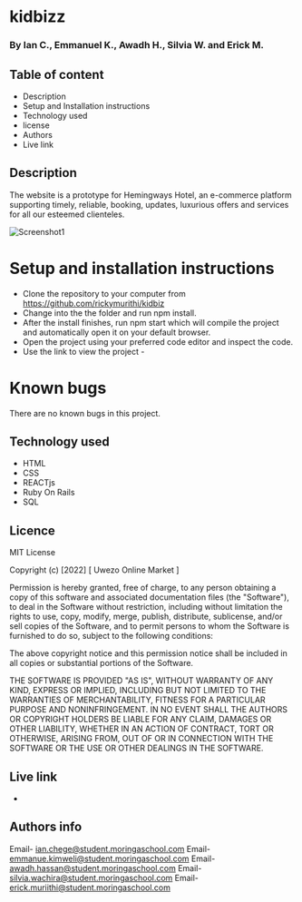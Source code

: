 # kidbizz
### By Ian C., Emmanuel K., Awadh H., Silvia W. and Erick M.
## Table of content
- Description
- Setup and Installation instructions
- Technology used
- license
- Authors 
- Live link

## Description
<p>The website is a prototype for Hemingways Hotel, an e-commerce platform supporting timely, reliable, booking, updates, luxurious offers and services for all our esteemed clienteles.</p>


![Screenshot1]()

# Setup and installation instructions
- Clone the repository to your computer from https://github.com/rickymurithi/kidbiz
- Change into the the folder and run npm install.
- After the install finishes, run npm start which will compile the project and automatically open it on your default browser.
- Open the project using your preferred code editor and inspect the code.
-  Use the link to view the project - 

# Known bugs
There are no known bugs in this project.

## Technology used
- HTML
- CSS
- REACTjs
- Ruby On Rails
- SQL

## Licence
MIT License

Copyright (c) [2022] [ Uwezo Online Market ]

Permission is hereby granted, free of charge, to any person obtaining a copy of this software and associated documentation files (the "Software"), to deal in the Software without restriction, including without limitation the rights to use, copy, modify, merge, publish, distribute, sublicense, and/or sell copies of the Software, and to permit persons to whom the Software is furnished to do so, subject to the following conditions:

The above copyright notice and this permission notice shall be included in all copies or substantial portions of the Software.

THE SOFTWARE IS PROVIDED "AS IS", WITHOUT WARRANTY OF ANY KIND, EXPRESS OR IMPLIED, INCLUDING BUT NOT LIMITED TO THE WARRANTIES OF MERCHANTABILITY, FITNESS FOR A PARTICULAR PURPOSE AND NONINFRINGEMENT. IN NO EVENT SHALL THE AUTHORS OR COPYRIGHT HOLDERS BE LIABLE FOR ANY CLAIM, DAMAGES OR OTHER LIABILITY, WHETHER IN AN ACTION OF CONTRACT, TORT OR OTHERWISE, ARISING FROM, OUT OF OR IN CONNECTION WITH THE SOFTWARE OR THE USE OR OTHER DEALINGS IN THE SOFTWARE.

## Live link
- 

## Authors info
Email- ian.chege@student.moringaschool.com
Email- emmanue.kimweli@student.moringaschool.com
Email- awadh.hassan@student.moringaschool.com
Email- silvia.wachira@student.moringaschool.com
Email- erick.muriithi@student.moringaschool.com
